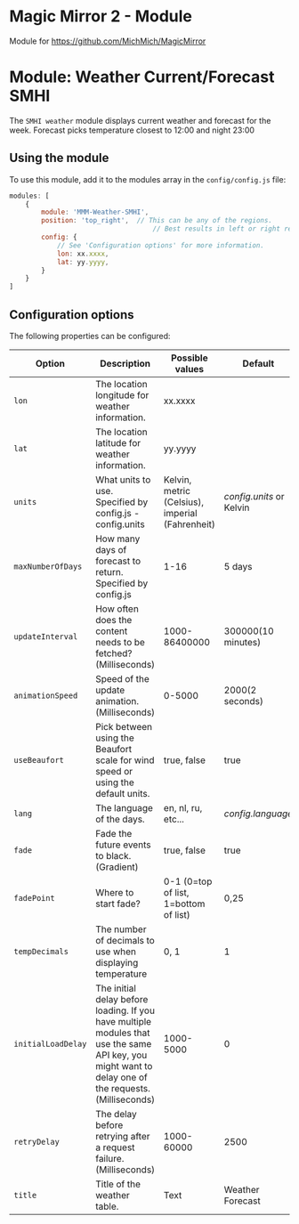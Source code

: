 # Magic Mirror 2 - Module
Module for https://github.com/MichMich/MagicMirror

# Module: Weather Current/Forecast SMHI
The `SMHI weather` module displays current weather and forecast for the week.
Forecast picks temperature closest to 12:00 and night 23:00

## Using the module

To use this module, add it to the modules array in the `config/config.js` file:
````javascript
modules: [
	{
		module: 'MMM-Weather-SMHI',
		position: 'top_right',	// This can be any of the regions.
									// Best results in left or right regions.
		config: {
			// See 'Configuration options' for more information.
			lon: xx.xxxx,
			lat: yy.yyyy,
		}
	}
]
````

## Configuration options

The following properties can be configured:

|Option|                  Description                  |                  Possible values                         | Default |
|------|-----------------------------------------------|----------------------------------------------------------|---------|
|`lon` |The location longitude for weather information.| xx.xxxx                                                  | |
|`lat` |The location latitude for weather information. | yy.yyyy                                                  | |
|`units`|What units to use. Specified by config.js - config.units | Kelvin, metric (Celsius), imperial (Fahrenheit)|*config.units* or Kelvin |
|`maxNumberOfDays`| How many days of forecast to return. Specified by config.js | 1-16 | 5 days |
|`updateInterval`| How often does the content needs to be fetched? (Milliseconds) | 1000-86400000 | 300000(10 minutes) |
|`animationSpeed`| Speed of the update animation. (Milliseconds)  | 0-5000 | 2000(2 seconds) |
|`useBeaufort`| Pick between using the Beaufort scale for wind speed or using the default units. | true, false | true |
|`lang`| The language of the days. | en, nl, ru, etc... | *config.language* |
|`fade`| Fade the future events to black. (Gradient) | true, false | true |
|`fadePoint`| Where to start fade? | 0-1 (0=top of list, 1=bottom of list) | 0,25 |
|`tempDecimals`| The number of decimals to use when displaying temperature | 0, 1 | 1 |
|`initialLoadDelay`| The initial delay before loading. If you have multiple modules that use the same API key, you might want to delay one of the requests. (Milliseconds) | 1000-5000 | 0 |
|`retryDelay`| The delay before retrying after a request failure. (Milliseconds) | 1000-60000 | 2500 |
|`title`| Title of the weather table. | Text | Weather Forecast |
